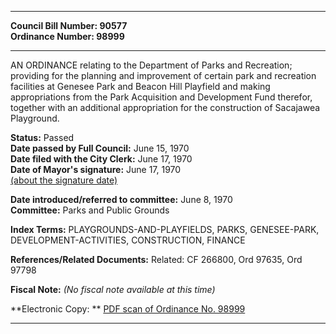 * * * * *  
  
**Council Bill Number: [](#h0)[](#h2)90577**   
**Ordinance Number: 98999**  
  
* * * * *  
  
AN ORDINANCE relating to the Department of Parks and Recreation; providing for the planning and improvement of certain park and recreation facilities at Genesee Park and Beacon Hill Playfield and making appropriations from the Park Acquisition and Development Fund therefor, together with an additional appropriation for the construction of Sacajawea Playground.  
  
**Status:** Passed   
**Date passed by Full Council:** June 15, 1970   
**Date filed with the City Clerk:** June 17, 1970   
**Date of Mayor's signature:** June 17, 1970   
[(about the signature date)](/~public/approvaldate.htm)   
  
  
**Date introduced/referred to committee:** June 8, 1970   
**Committee:** Parks and Public Grounds   
  
**Index Terms:** PLAYGROUNDS-AND-PLAYFIELDS, PARKS, GENESEE-PARK, DEVELOPMENT-ACTIVITIES, CONSTRUCTION, FINANCE  
  
**References/Related Documents:** Related: CF 266800, Ord 97635, Ord 97798  
  
**Fiscal Note:** *(No fiscal note available at this time)*  
  
**Electronic Copy: ** [PDF scan of Ordinance No. 98999](/~archives/Ordinances/Ord_98999.pdf)  
  
* * * * *  
